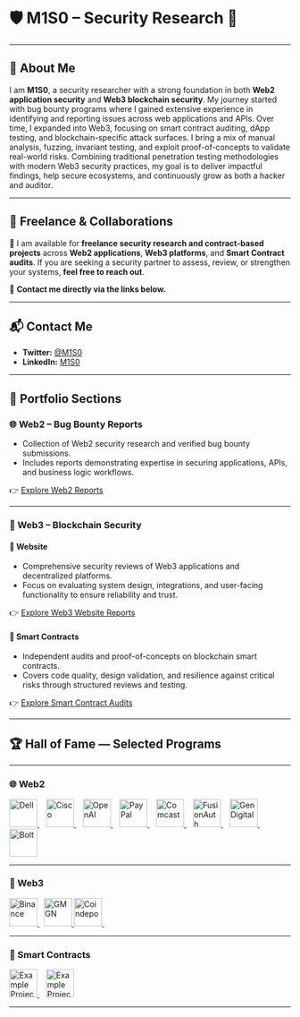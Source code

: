 
# 🛡️ M1S0 – Security Research 👾

---

## 👤 About Me  
I am **M1S0**, a security researcher with a strong foundation in both **Web2 application security** and **Web3 blockchain security**. My journey started with bug bounty programs where I gained extensive experience in identifying and reporting issues across web applications and APIs. Over time, I expanded into Web3, focusing on smart contract auditing, dApp testing, and blockchain-specific attack surfaces. I bring a mix of manual analysis, fuzzing, invariant testing, and exploit proof-of-concepts to validate real-world risks. Combining traditional penetration testing methodologies with modern Web3 security practices, my goal is to deliver impactful findings, help secure ecosystems, and continuously grow as both a hacker and auditor.  

---

## 💼 Freelance & Collaborations  
🚀 I am available for **freelance security research and contract-based projects** across **Web2 applications**, **Web3 platforms**, and **Smart Contract audits**. If you are seeking a security partner to assess, review, or strengthen your systems, **feel free to reach out**.

📧 **Contact me directly via the links below.**

---

## 📬 Contact Me  
- **Twitter:** [@M1S0](https://x.com/UnknownMnz)  
- **LinkedIn:** [M1S0](https://www.linkedin.com/in/m1s0/)  

---

## 📂 Portfolio Sections  

### 🌐 Web2 – Bug Bounty Reports
- Collection of Web2 security research and verified bug bounty submissions.
- Includes reports demonstrating expertise in securing applications, APIs, and business logic workflows.

👉 [Explore Web2 Reports](./Web2/)  

---

### 🔗 Web3 – Blockchain Security  

#### 📌 Website  
- Comprehensive security reviews of Web3 applications and decentralized platforms.
- Focus on evaluating system design, integrations, and user-facing functionality to ensure reliability and trust.

👉 [Explore Web3 Website Reports](./Web3/Website/)  

#### 📌 Smart Contracts  
- Independent audits and proof-of-concepts on blockchain smart contracts.
- Covers code quality, design validation, and resilience against critical risks through structured reviews and testing.

👉 [Explore Smart Contract Audits](./Web3/SmartContracts/)  

---
## 🏆 Hall of Fame — Selected Programs
---

### 🌐 Web2
<p align="left">
  <a href="https://www.dell.com/" title="Dell">
    <img src="https://logos.bugcrowdusercontent.com/logos/c63e/8e43/7338d03a/f1e1e5bbb52c73c333a29b25feba8aae_1024px-Dell_Logo.svg.png" alt="Dell" height="50" />
  </a>&nbsp;&nbsp;
  <a href="https://www.cisco.com/" title="Cisco">
    <img src="https://logos.bugcrowdusercontent.com/logos/8d8f/5377/13d3917b/477d9c47c80f82293eef3a46f0593630_cisco.jpeg" alt="Cisco" height="50" />
  </a>&nbsp;&nbsp;
  <a href="https://openai.com/" title="OpenAI">
    <img src="https://imgs.search.brave.com/C_tRam33duZGjvEbDFtLroyxW8AU0I5S7So-5cyCeD0/rs:fit:500:0:1:0/g:ce/aHR0cHM6Ly9pbWFn/ZXMuc2Vla2xvZ28u/Y29tL2xvZ28tcG5n/LzQ2LzEvb3BlbmFp/LWxvZ28tcG5nX3Nl/ZWtsb2dvLTQ2NTIx/OC5wbmc" alt="OpenAI" height="50" />
  </a>&nbsp;&nbsp;
  <a href="https://www.paypal.com/" title="PayPal">
    <img src="https://imgs.search.brave.com/CJMs-KdBfmbFw7icG21vmM2VydTIlBqdJGA85FJRbkM/rs:fit:500:0:1:0/g:ce/aHR0cHM6Ly90aHVt/YnMuZHJlYW1zdGlt/ZS5jb20vYi9wYXlw/YWwtbG9nby1wcmlu/dGVkLXBhcGVyLWNo/aXNpbmF1LW1vbGRv/dmEtc2VwdGVtYmVy/LWludGVybmV0LWJh/c2VkLWRpZ2l0YWwt/bW9uZXktdHJhbnNm/ZXItc2VydmljZS0x/MjgzNzM0ODcuanBn" alt="PayPal" height="50" />
  </a>&nbsp;&nbsp;
  <a href="https://corporate.comcast.com/" title="Comcast">
    <img src="https://logos.bugcrowdusercontent.com/logos/605d/97ab/be55d53b/3b8b67094243191dc0132258430846b4_comcast.jpeg" alt="Comcast" height="50" />
  </a>&nbsp;&nbsp;
  <a href="https://fusionauth.io/" title="FusionAuth">
    <img src="https://logos.bugcrowdusercontent.com/logos/430b/03e7/50fb5ac6/e8183ba5646ba042785f6c80935df247_fusionauth_logo.jpeg" alt="FusionAuth" height="50" />
  </a>&nbsp;&nbsp;
  <a href="https://www.gendigital.com/" title="Gen Digital">
    <img src="https://logos.bugcrowdusercontent.com/logos/fb78/5acf/6dfe076a/f07c667fbae2cb9f6e147309206096f8_1667840511785.jpeg" alt="Gen Digital" height="50" />
  </a>&nbsp;&nbsp;
    <a href="https://bolt.eu" title="Bolt">
    <img src="https://logos.bugcrowdusercontent.com/logos/85ef/fd9f/64b4d4aa/2f3c9daceaf3e373888382aec1151148_bolt.jpeg" alt="Bolt" height="50" />
  </a>
</p>

---

### 🔗 Web3
<p align="left">
  <a href="https://www.binance.com/" title="Binance">
    <img src="https://imgs.search.brave.com/DI6Ius803SgOVkT3ZR7z6N15t_MxPt3bvsSefw63chM/rs:fit:500:0:1:0/g:ce/aHR0cHM6Ly9pbWFn/ZXMuc2Vla2xvZ28u/Y29tL2xvZ28tcG5n/LzYxLzIvYmluYW5j/ZS12ZXJ0aWNhbC1s/b2dvLXBuZ19zZWVr/bG9nby02MTk4MTQu/cG5n" alt="Binance" height="50" />
  </a>&nbsp;
    <a href="https://gmgn.ai/" title="GMGN">
    <img src="https://dashboard.hackenproof.com/uploads/bounty_program/logo/67d2eb1e40041c000aa5014a/logo.png?timestamp=1742380156" alt="GMGN" height="50" />
  </a>
    <a href="https://coindepo.com/" title="Coindepo">
    <img src="https://imgs.search.brave.com/Sc7TzOEYo5He3YUl678ZyiARkCEqnizSYE6fp8dSw8w/rs:fit:500:0:1:0/g:ce/aHR0cHM6Ly9kZXYt/c3RhdGljLmNvaW5k/ZXBvLmlvL2ltYWdl/cy9sb2dvLWJsdWUu/c3Zn" alt="Coindepo" height="50" />
  </a>&nbsp;&nbsp;
</p>

---

### 📜 Smart Contracts
<p align="left">
  <a href="https://defillama.com/" title="Example Project 1">
    <img src="./assets/logos/example1.png" alt="Example Project 1" height="50" />
  </a>&nbsp;&nbsp;
  <a href="https://etherscan.io/" title="Example Project 2">
    <img src="./assets/logos/example2.png" alt="Example Project 2" height="50" />
  </a>
</p>


---


